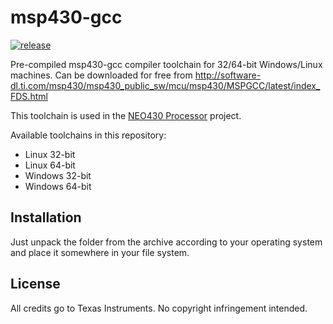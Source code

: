 # msp430-gcc

[![release](https://img.shields.io/github/v/release/stnolting/msp430-gcc)](https://github.com/stnolting/msp430-gcc/releases)

Pre-compiled msp430-gcc compiler toolchain for 32/64-bit Windows/Linux machines.
Can be downloaded for free from http://software-dl.ti.com/msp430/msp430_public_sw/mcu/msp430/MSPGCC/latest/index_FDS.html

This toolchain is used in the [NEO430 Processor](https://github.com/stnolting/neo430) project.

Available toolchains in this repository:
* Linux 32-bit
* Linux 64-bit
* Windows 32-bit
* Windows 64-bit


## Installation

Just unpack the folder from the archive according to your operating system and place it somewhere in your file system.


## License

All credits go to Texas Instruments. No copyright infringement intended.
